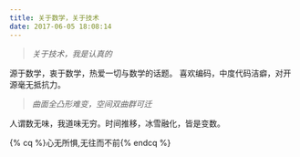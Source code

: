 ```yaml
---
title: 关于数学，关于技术
date: 2017-06-05 18:08:14
---
```


> *关于技术，我是认真的*

源于数学，衷于数学，热爱一切与数学的话题。
喜欢编码，中度代码洁癖，对开源毫无抵抗力。

> *曲面全凸形难变，空间双曲群可迁*

人谓数无味，我道味无穷。时间推移，冰雪融化，皆是变数。

{% cq %}心无所惧,无往而不前{% endcq %}